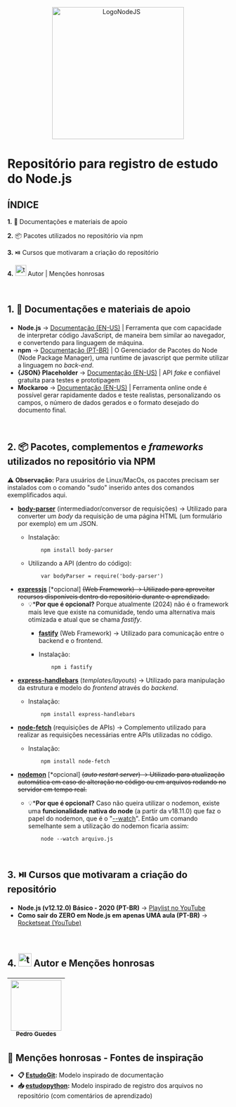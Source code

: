 <p align="center">
  <img src="https://cdn.freebiesupply.com/logos/large/2x/nodejs-1-logo-png-transparent.png" alt="LogoNodeJS" width="300px">
</p>

# Repositório para registro de estudo do Node.js
## ÍNDICE
 <a href="#section1" style="text-decoration:none;">**1.** 📄 Documentações e materiais de apoio</a>

 <a href="#section2" style="text-decoration:none;">**2.** 📦 Pacotes utilizados no repositório via npm</a>

 <a href="#section3" style="text-decoration:none;">**3.** ⏯️ Cursos que motivaram a criação do repositório</a>

 <a href="#section4" style="text-decoration:none;">**4.** <img src="https://img.icons8.com/?size=100&id=K7ebDTcbruY8&format=png&color=000000" alt="teamgroup" width="25px"> Autor | Menções honrosas</a>

<br>

## <p id="section1"> 1. 📄 Documentações e materiais de apoio
- **Node.js** -> [Documentação (EN-US)](https://nodejs.org/docs/latest/api/) | Ferramenta que com capacidade de interpretar código JavaScript, de maneira bem similar ao navegador, e convertendo para linguagem de máquina.
- **npm** -> [Documentação (PT-BR)](https://rockcontent.com/br/blog/npm/) | O Gerenciador de Pacotes do Node (Node Package Manager), uma runtime de javascript que permite utilizar a linguagem no _back-end_.
- **{JSON} Placeholder** -> [Documentação (EN-US)](https://jsonplaceholder.typicode.com) | API _fake_ e confiável gratuita para testes e prototipagem
- **Mockaroo** -> [Documentação (EN-US)](https://www.mockaroo.com/docs) | Ferramenta online onde é possível gerar rapidamente dados e teste realistas, personalizando os campos, o número de dados gerados e o formato desejado do documento final.

<br>

## <p id="section2"> 2. 📦 Pacotes, complementos e _frameworks_ utilizados no repositório via NPM
⚠️ **Observação:** Para usuários de Linux/MacOs, os pacotes precisam ser instalados com o comando "sudo" inserido antes dos comandos exemplificados aqui.
- **[body-parser](https://www.npmjs.com/package/body-parser)** (intermediador/conversor de requisições) -> Utilizado para converter um _body_ da requisição de uma página HTML (um formulário por exemplo) em um JSON.
  - Instalação:

            npm install body-parser

  - Utilizando a API (dentro do código):

            var bodyParser = require('body-parser')

- **[expressjs](https://www.npmjs.com/package/express)** [*opcional] <s>(Web Framework) -> Utilizado para aproveitar recursos disponíveis dentro do repositório durante o aprendizado.</s>
  - 💡***Por que é opcional?** Porque atualmente (2024) não é o framework mais leve que existe na comunidade, tendo uma alternativa mais otimizada e atual que se chama _fastify_.
    - **[fastify](https://www.npmjs.com/package/fastify)** (Web Framework) -> Utilizado para comunicação entre o backend e o frontend.
    - Instalação:

              npm i fastify

- **[express-handlebars](https://www.npmjs.com/package/express-handlebars)** (_templates/layouts_) -> Utilizado para manipulação da estrutura e modelo do _frontend_ através do _backend_.
  - Instalação:

            npm install express-handlebars

- **[node-fetch](https://www.npmjs.com/package/node-fetch)** (requisições de APIs) -> Complemento utilizado para realizar as requisições necessárias entre APIs utilizadas no código.
  - Instalação:

            npm install node-fetch

- **[nodemon](https://nodemon.io)** [*opcional] <s>(_auto restart server_) -> Utilizado para atualização automática em caso de alteração no código ou em arquivos rodando no servidor em tempo real.</s>
  - 💡***Por que é opcional?** Caso não queira utilizar o nodemon, existe uma **funcionalidade nativa do node** (a partir da v18.11.0) que faz o papel do nodemon, que é o "[--watch](https://cursos.alura.com.br/forum/topico-sugestao-node-watch-ao-inves-de-nodemon-262725)". Então um comando semelhante sem a utilização do nodemon ficaria assim:

            node --watch arquivo.js

<br>

## <p id="section3"> 3. ⏯️ Cursos que motivaram a criação do repositório
- **Node.js (v12.12.0) Básico - 2020 (PT-BR)** -> [Playlist no YouTube](https://www.youtube.com/playlist?list=PLWXw8Gu52TRLBgfIclx1Nh8LA60knsxY9)
- **Como sair do ZERO em Node.js em apenas UMA aula (PT-BR)** -> [Rocketseat (YouTube)](https://www.youtube.com/watch?v=hHM-hr9q4mo)

<br>

## <p id="section4"> 4. <img src="https://img.icons8.com/?size=100&id=K7ebDTcbruY8&format=png&color=000000" alt="teamgroup" width="30px"> Autor e Menções honrosas

|  [<img loading="lazy" src="https://avatars.githubusercontent.com/u/80770771? v=4" width=115><br><sub>Pedro Guedes</sub>](https://github.com/pedroaugustorgg) |
| :---: |

## 📗 Menções honrosas - Fontes de inspiração

 - **📋 [EstudoGit](https://github.com/pedroaugustorgg/EstudoGit):**  Modelo inspirado de documentação
 - **📥 [estudopython](https://github.com/pedroaugustorgg/estudopython):** Modelo inspirado de registro dos arquivos no repositório (com comentários de aprendizado)
